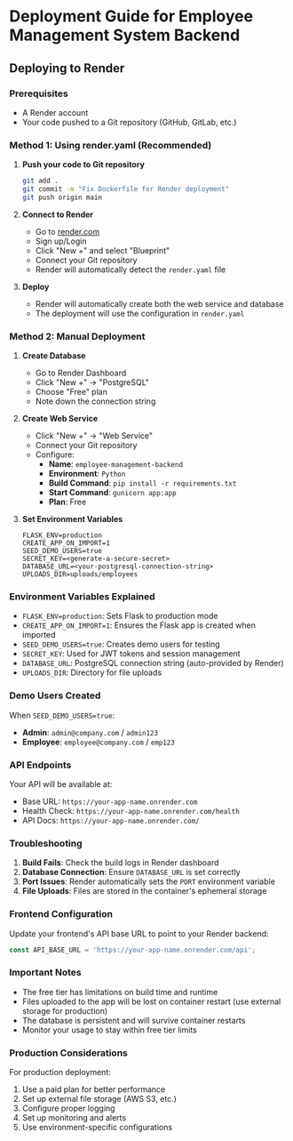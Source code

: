 # Deployment Guide for Employee Management System Backend

## Deploying to Render

### Prerequisites
- A Render account
- Your code pushed to a Git repository (GitHub, GitLab, etc.)

### Method 1: Using render.yaml (Recommended)

1. **Push your code to Git repository**
   ```bash
   git add .
   git commit -m "Fix Dockerfile for Render deployment"
   git push origin main
   ```

2. **Connect to Render**
   - Go to [render.com](https://render.com)
   - Sign up/Login
   - Click "New +" and select "Blueprint"
   - Connect your Git repository
   - Render will automatically detect the `render.yaml` file

3. **Deploy**
   - Render will automatically create both the web service and database
   - The deployment will use the configuration in `render.yaml`

### Method 2: Manual Deployment

1. **Create Database**
   - Go to Render Dashboard
   - Click "New +" → "PostgreSQL"
   - Choose "Free" plan
   - Note down the connection string

2. **Create Web Service**
   - Click "New +" → "Web Service"
   - Connect your Git repository
   - Configure:
     - **Name**: `employee-management-backend`
     - **Environment**: `Python`
     - **Build Command**: `pip install -r requirements.txt`
     - **Start Command**: `gunicorn app:app`
     - **Plan**: Free

3. **Set Environment Variables**
   ```
   FLASK_ENV=production
   CREATE_APP_ON_IMPORT=1
   SEED_DEMO_USERS=true
   SECRET_KEY=<generate-a-secure-secret>
   DATABASE_URL=<your-postgresql-connection-string>
   UPLOADS_DIR=uploads/employees
   ```

### Environment Variables Explained

- `FLASK_ENV=production`: Sets Flask to production mode
- `CREATE_APP_ON_IMPORT=1`: Ensures the Flask app is created when imported
- `SEED_DEMO_USERS=true`: Creates demo users for testing
- `SECRET_KEY`: Used for JWT tokens and session management
- `DATABASE_URL`: PostgreSQL connection string (auto-provided by Render)
- `UPLOADS_DIR`: Directory for file uploads

### Demo Users Created

When `SEED_DEMO_USERS=true`:
- **Admin**: `admin@company.com` / `admin123`
- **Employee**: `employee@company.com` / `emp123`

### API Endpoints

Your API will be available at:
- Base URL: `https://your-app-name.onrender.com`
- Health Check: `https://your-app-name.onrender.com/health`
- API Docs: `https://your-app-name.onrender.com/`

### Troubleshooting

1. **Build Fails**: Check the build logs in Render dashboard
2. **Database Connection**: Ensure `DATABASE_URL` is set correctly
3. **Port Issues**: Render automatically sets the `PORT` environment variable
4. **File Uploads**: Files are stored in the container's ephemeral storage

### Frontend Configuration

Update your frontend's API base URL to point to your Render backend:
```javascript
const API_BASE_URL = 'https://your-app-name.onrender.com/api';
```

### Important Notes

- The free tier has limitations on build time and runtime
- Files uploaded to the app will be lost on container restart (use external storage for production)
- The database is persistent and will survive container restarts
- Monitor your usage to stay within free tier limits

### Production Considerations

For production deployment:
1. Use a paid plan for better performance
2. Set up external file storage (AWS S3, etc.)
3. Configure proper logging
4. Set up monitoring and alerts
5. Use environment-specific configurations





